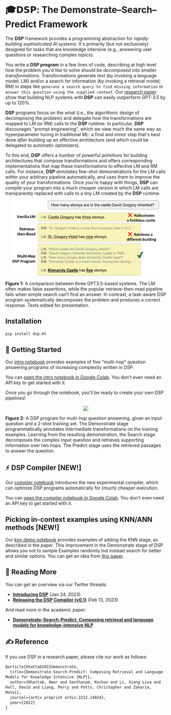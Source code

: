 # 🎓𝗗𝗦𝗣: The Demonstrate–Search–Predict Framework

The **DSP** framework provides a programming abstraction for _rapidly building sophisticated AI systems_. It's primarily (but not exclusively) designed for tasks that are knowledge intensive (e.g., answering user questions or researching complex topics).

You write a **DSP program** in a few lines of code, describing at high level how the problem you'd like to solve should be _decomposed_ into smaller _transformations_. Transformations generate text (by invoking a language model; LM) and/or a search for information (by invoking a retrieval model; RM) in steps like `generate a search query to find missing information` or `answer this question using the supplied context`. Our [research paper](https://arxiv.org/abs/2212.14024) show that building NLP systems with **DSP** can easily outperform GPT-3.5 by up to 120%.

**DSP** programs focus on the _what_ (i.e., the algorithmic design of decomposing the problem) and delegate _how_ the transformations are mapped to LM (or RM) calls to the **DSP** runtime. In particular, **DSP** discourages "prompt engineering", which we view much the same way as hyperparameter tuning in traditional ML: a final and minor step that's best done _after_ building up an effective architecture (and which could be delegated to automatic optimizers).

To this end, **DSP** offers a number of powerful _primitives_ for building architectures that compose transformations and offers corresponding implementations that map these transformations to effective LM and RM calls. For instance, **DSP** *annotates* few-shot demonstrations for the LM calls within your arbitrary pipeline automatically, and uses them to improve the quality of your transformations. Once you're happy with things, **DSP** can *compile* your program into a much cheaper version in which LM calls are transparently replaced with calls to a tiny LM created by the **DSP** runtime.


<p align="center">
  <img align="center" src="docs/images/DSP-tasks.png" width="460px" />
</p>
<p align="left">
  <b>Figure 1:</b> A comparison between three GPT3.5-based systems. The LM often makes false assertions, while the popular retrieve-then-read pipeline fails when simple search can’t find an answer. In contrast, a task-aware DSP program systematically decomposes the problem and produces a correct response. Texts edited for presentation.
</p>


## Installation

```pip install dsp-ml```

## 🏃 Getting Started

Our [intro notebook](intro.ipynb) provides examples of five "multi-hop" question answering programs of increasing complexity written in DSP.

You can [open the intro notebook in Google Colab](https://colab.research.google.com/github/stanfordnlp/dsp/blob/main/intro.ipynb). You don't even need an API key to get started with it.

Once you go through the notebook, you'll be ready to create your own DSP pipelines!
&nbsp;

<p align="center">
  <img align="center" src="docs/images/DSP-example.png" width="850px" />
</p>
<p align="left">
  <b>Figure 2:</b> A DSP program for multi-hop question answering, given an input question and a 2-shot training set. The Demonstrate stage programmatically annotates intermediate transformations on the training examples. Learning from the resulting demonstration, the Search stage decomposes the complex input question and retrieves supporting information over two hops. The Predict stage uses the retrieved passages to answer the question.
</p>


## ⚡️ DSP Compiler [NEW!]

Our [compiler notebook](compiler.ipynb) introduces the new experimental compiler, which can optimize DSP programs automatically for (much) cheaper execution.

You can [open the compiler notebook in Google Colab](https://colab.research.google.com/github/stanfordnlp/dsp/blob/main/compiler.ipynb). You don't even need an API key to get started with it.

## Picking in-context examples using KNN/ANN methods [NEW!]

Our [knn demo notebook](tests/knn_demonstrations_test.ipynb) provides examples of adding the KNN stage, as described in the paper. This improvement in the Demonstrate stage of DSP allows you not to sample Examples randomly but instead search for better and similar options. You can get an idea from [this paper](https://arxiv.org/abs/2101.06804).

## 📜 Reading More

You can get an overview via our Twitter threads:
* [**Introducing DSP**](https://twitter.com/lateinteraction/status/1617953413576425472)  (Jan 24, 2023)
* [**Releasing the DSP Compiler (v0.1)**](https://twitter.com/lateinteraction/status/1625231662849073160)  (Feb 13, 2023)

And read more in the academic paper:
* [**Demonstrate-Search-Predict: Composing retrieval and language models for knowledge-intensive NLP**](https://arxiv.org/abs/2212.14024.pdf)

## ✍️ Reference

If you use DSP in a research paper, please cite our work as follows:

```
@article{khattab2022demonstrate,
  title={Demonstrate-Search-Predict: Composing Retrieval and Language Models for Knowledge-Intensive {NLP}},
  author={Khattab, Omar and Santhanam, Keshav and Li, Xiang Lisa and Hall, David and Liang, Percy and Potts, Christopher and Zaharia, Matei},
  journal={arXiv preprint arXiv:2212.14024},
  year={2022}
}
```
